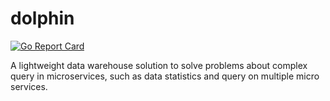 # dolphin
[![Go Report Card](https://goreportcard.com/badge/github.com/ShiningRush/dolphin)](https://goreportcard.com/report/github.com/ShiningRush/dolphin)

A lightweight data warehouse solution to solve problems about complex query in microservices, such as data statistics and query on multiple micro services.
